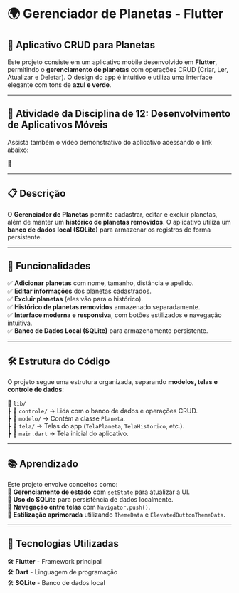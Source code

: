 # 🌍 Gerenciador de Planetas - Flutter

## 📌 Aplicativo CRUD para Planetas  
Este projeto consiste em um aplicativo mobile desenvolvido em **Flutter**, permitindo o **gerenciamento de planetas** com operações CRUD (Criar, Ler, Atualizar e Deletar). O design do app é intuitivo e utiliza uma interface elegante com tons de **azul e verde**.

---

## 📖 Atividade da Disciplina de 12: Desenvolvimento de Aplicativos Móveis
Assista também o vídeo demonstrativo do aplicativo acessando o link abaixo:

🎥  

---

## 📋 Descrição  
O **Gerenciador de Planetas** permite cadastrar, editar e excluir planetas, além de manter um **histórico de planetas removidos**. O aplicativo utiliza um **banco de dados local (SQLite)** para armazenar os registros de forma persistente.

---

## 🚀 Funcionalidades  

✅ **Adicionar planetas** com nome, tamanho, distância e apelido.  
✅ **Editar informações** dos planetas cadastrados.  
✅ **Excluir planetas** (eles vão para o histórico).  
✅ **Histórico de planetas removidos** armazenado separadamente.  
✅ **Interface moderna e responsiva**, com botões estilizados e navegação intuitiva.  
✅ **Banco de Dados Local (SQLite)** para armazenamento persistente.  

---

## 🛠️ Estrutura do Código  
O projeto segue uma estrutura organizada, separando **modelos, telas e controle de dados**:

📂 `lib/`  
 ┣ 📁 `controle/` → Lida com o banco de dados e operações CRUD.  
 ┣ 📁 `modelo/` → Contém a classe `Planeta`.  
 ┣ 📁 `tela/` → Telas do app (`TelaPlaneta`, `TelaHistorico`, etc.).  
 ┣ 📄 `main.dart` → Tela inicial do aplicativo.  

---

## 📚 Aprendizado  
Este projeto envolve conceitos como:  
🔹 **Gerenciamento de estado** com `setState` para atualizar a UI.  
🔹 **Uso do SQLite** para persistência de dados localmente.  
🔹 **Navegação entre telas** com `Navigator.push()`.  
🔹 **Estilização aprimorada** utilizando `ThemeData` e `ElevatedButtonThemeData`.  

---

## 🔧 Tecnologias Utilizadas  
🛠️ **Flutter** - Framework principal  
🛠️ **Dart** - Linguagem de programação  
🛠️ **SQLite** - Banco de dados local  
